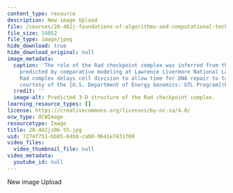```yaml
---
content_type: resource
description: New image Upload
file: /courses/20-482j-foundations-of-algorithms-and-computational-techniques-in-systems-biology-spring-2006/7274f751bb0584b8cab09641e7431f69_20-482js06-th.jpg
file_size: 14952
file_type: image/jpeg
hide_download: true
hide_download_original: null
image_metadata:
  caption: 'The role of the Rad checkpoint complex was inferred from the 3-D structure
    predicted by comparative modeling at Lawrence Livermore National Laboratory. The
    Rad complex delays cell division to allow time for DNA repair to take place. (Image
    courtesy of the [U.S. Department of Energy Genomics: GTL Program](http://doegenomestolife.org/).)'
  credit: ''
  image-alt: Predicted 3-D structure of the Rad checkpoint complex.
learning_resource_types: []
license: https://creativecommons.org/licenses/by-nc-sa/4.0/
ocw_type: OCWImage
resourcetype: Image
title: 20-482js06-th.jpg
uid: 7274f751-bb05-84b8-cab0-9641e7431f69
video_files:
  video_thumbnail_file: null
video_metadata:
  youtube_id: null
---
```

New image Upload